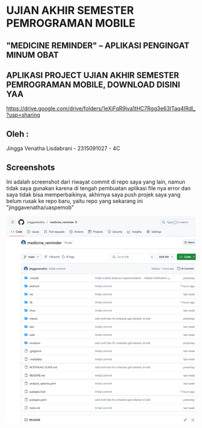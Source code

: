 # UJIAN AKHIR SEMESTER PEMROGRAMAN MOBILE

## "MEDICINE REMINDER" – APLIKASI PENGINGAT MINUM OBAT

## APLIKASI PROJECT UJIAN AKHIR SEMESTER PEMROGRAMAN MOBILE, DOWNLOAD DISINI YAA
https://drive.google.com/drive/folders/1eXjFqR9jva1tHC7Rgg3e63ITaq4IRdl_?usp=sharing

## Oleh :
Jingga Venatha Lisdabrani - 2315091027 - 4C

## Screenshots
Ini adalah screenshot dari riwayat commit di repo saya yang lain, namun tidak saya gunakan karena di tengah pembuatan aplikasi file nya error dan saya tidak bisa memperbaikinya, akhirnya saya push projek saya yang belum rusak ke repo baru, yaitu repo yang sekarang ini "jinggavenatha/uaspemob"

![App](assets/commitawalgithub.png)
